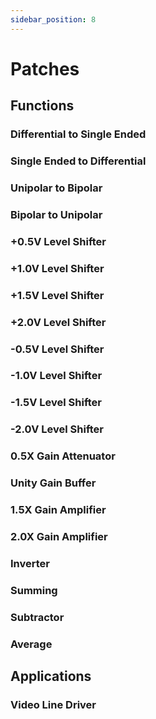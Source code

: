 ```yaml
---
sidebar_position: 8
---
```


# Patches

## Functions

### Differential to Single Ended 
### Single Ended to Differential 
### Unipolar to Bipolar
### Bipolar to Unipolar
### +0.5V Level Shifter
### +1.0V Level Shifter
### +1.5V Level Shifter
### +2.0V Level Shifter
### -0.5V Level Shifter
### -1.0V Level Shifter
### -1.5V Level Shifter
### -2.0V Level Shifter
### 0.5X Gain Attenuator
### Unity Gain Buffer
### 1.5X Gain Amplifier
### 2.0X Gain Amplifier
### Inverter
### Summing 
### Subtractor
### Average


## Applications

### Video Line Driver